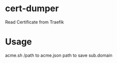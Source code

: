 # cert-dumper
Read Certificate from Traefik

# Usage
acme.sh /path to acme.json path to save sub.domain
